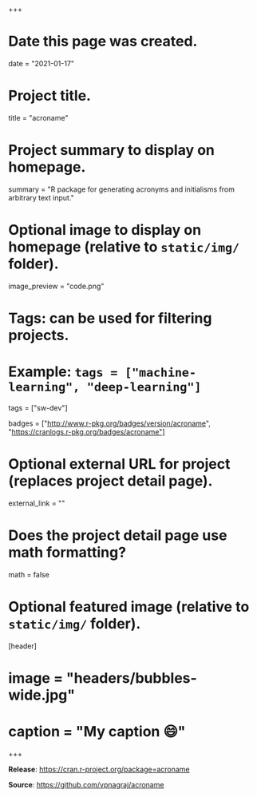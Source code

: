 +++
# Date this page was created.
date = "2021-01-17"

# Project title.
title = "acroname"

# Project summary to display on homepage.
summary = "R package for generating acronyms and initialisms from arbitrary text input."

# Optional image to display on homepage (relative to `static/img/` folder).
image_preview = "code.png"

# Tags: can be used for filtering projects.
# Example: `tags = ["machine-learning", "deep-learning"]`
tags = ["sw-dev"]

badges = ["http://www.r-pkg.org/badges/version/acroname", "https://cranlogs.r-pkg.org/badges/acroname"]

# Optional external URL for project (replaces project detail page).
external_link = ""

# Does the project detail page use math formatting?
math = false

# Optional featured image (relative to `static/img/` folder).
[header]
# image = "headers/bubbles-wide.jpg"
# caption = "My caption :smile:"

+++

**Release**: https://cran.r-project.org/package=acroname

**Source**: https://github.com/vpnagraj/acroname